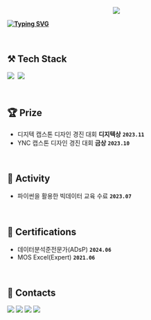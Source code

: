 <p align="center">
  <a href="https://hits.seeyoufarm.com"><img src="https://hits.seeyoufarm.com/api/count/incr/badge.svg?url=https%3A%2F%2Fgithub.com%2Fkaouo&count_bg=%23FFCBDE&title_bg=%23646464&icon=&icon_color=%23858585&title=hits&edge_flat=false"/></a>
</p>

<p align="left">
<a href="https://git.io/typing-svg">
  <img src="https://readme-typing-svg.demolab.com?font=Timmana&size=50&pause=1000&color=f4c5d6&center=true&vCenter=true&random=false&width=1300&height=150&lines=Hello%2C+I'm+GaYoung+%3A)" alt="Typing SVG" style="font-weight: bold;" />
</a>
</p>

<br>

## ⚒️ Tech Stack
<p align="left">
  <img src="https://img.shields.io/badge/HTML5-E34F26?style=flat-square&logo=html5&logoColor=white"/></a>&nbsp
  <img src="https://img.shields.io/badge/CSS-1572B6?style=flat-square&logo=css3&logoColor=white"/></a>&nbsp
</p>

<br>

## 🏆 Prize
- 디지텍 캡스톤 디자인 경진 대회 **디지텍상** **`2023.11`**
- YNC 캡스톤 디자인 경진 대회 **금상** **`2023.10`**

<br>

## 🏃 Activity
- 파이썬을 활용한 빅데이터 교육 수료 **`2023.07`**

<br>

## 📝 Certifications
- 데이터분석준전문가(ADsP) **`2024.06`**
- MOS Excel(Expert) **`2021.06`**

<br>

## 📩 Contacts
<p align="left">
  <a href="https://blog.naver.com/okmohae" target="_blank"><img src="https://img.shields.io/badge/BLOG-09B3AF?style=for-the-badge&logo=storyblok&logoColor=white"/></a>
  <a href="https://velog.io/@kaouo" target="_blank"><img src="https://img.shields.io/badge/VELOG-20C997?style=for-the-badge&logo=velog&logoColor=white"/></a>
  <a href="https://www.instagram.com/iuving" target="_blank"><img src="https://img.shields.io/badge/INSTAGRAM-E4405F?style=for-the-badge&logo=instagram&logoColor=white"/></a>
  <a href="https://www.youtube.com/channel/UCaRDi8Oq65CM84tslSiKJVQ" target="_blank"><img src="https://img.shields.io/badge/YOUTUBE-FF0000?style=for-the-badge&logo=youtube&logoColor=white"/></a>
</p>
